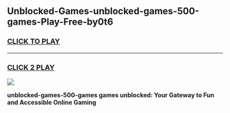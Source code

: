 
## Unblocked-Games-unblocked-games-500-games-Play-Free-by0t6
<h3>
<a href="https://premium76.site?title=unblocked-games-500-games&ref=21A">CLICK TO PLAY</a></h3>
<hr>

<h3>
<a href="https://premium76.site?title=unblocked-games-500-games&ref=21A">CLICK 2 PLAY</a>
  
</h3>

<a href="https://premium76.site?title=unblocked-games-500-games&ref=21A"><img src="https://clearcache.store/games.png"></a>


**unblocked-games-500-games games unblocked: Your Gateway to Fun and Accessible Online Gaming**
